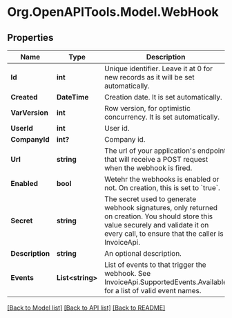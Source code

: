 # Org.OpenAPITools.Model.WebHook

## Properties

Name | Type | Description | Notes
------------ | ------------- | ------------- | -------------
**Id** | **int** | Unique identifier. Leave it at 0 for new records as it will be set automatically. | [optional] 
**Created** | **DateTime** | Creation date. It is set automatically. | [optional] 
**VarVersion** | **int** | Row version, for optimistic concurrency. It is set automatically. | [optional] 
**UserId** | **int** | User id. | [optional] 
**CompanyId** | **int?** | Company id. | [optional] 
**Url** | **string** | The url of your application&#39;s endpoint that will receive a POST request when the webhook is fired. | [optional] 
**Enabled** | **bool** | Wetehr the webhooks is enabled or not. On creation, this is set to &#x60;true&#x60;. | [optional] 
**Secret** | **string** | The secret used to generate webhook signatures, only returned on creation. You should store this value securely and validate it on every call, to ensure that the caller is InvoiceApi. | [optional] 
**Description** | **string** | An optional description. | [optional] 
**Events** | **List&lt;string&gt;** | List of events to that trigger the webhook.  See InvoiceApi.SupportedEvents.Available for a list of valid event names. | [optional] 

[[Back to Model list]](../README.md#documentation-for-models) [[Back to API list]](../README.md#documentation-for-api-endpoints) [[Back to README]](../README.md)

